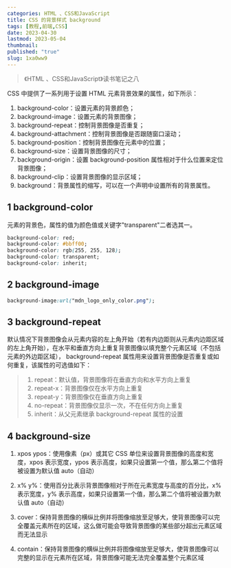 ```yaml
---
categories: HTML 、CSS和JavaScript
title: CSS 的背景样式 background
tags: [教程,前端,CSS]
date: 2023-04-30
lastmod: 2023-05-04
thumbnail: 
published: "true"
slug: 1xa0ww9
---
```


>《HTML 、CSS和JavaScript》读书笔记之八

CSS 中提供了一系列用于设置 HTML 元素背景效果的属性，如下所示：
1. background-color：设置元素的背景颜色；
2. background-image：设置元素的背景图像；
3. background-repeat：控制背景图像是否重复；
4. background-attachment：控制背景图像是否跟随窗口滚动；
5. background-position：控制背景图像在元素中的位置；
6. background-size：设置背景图像的尺寸；
7. background-origin：设置 background-position 属性相对于什么位置来定位背景图像；
8. background-clip：设置背景图像的显示区域；
9. background：背景属性的缩写，可以在一个声明中设置所有的背景属性。

## 1 background-color
元素的背景色，属性的值为颜色值或关键字"transparent"二者选其一。
```css
background-color: red;
background-color: #bbff00;
background-color: rgb(255, 255, 128);
background-color: transparent;
background-color: inherit;
```

## 2 background-image
```css
background-image:url("mdn_logo_only_color.png");
```

## 3 background-repeat
默认情况下背景图像会从元素内容的左上角开始（若有内边距则从元素内边距区域的左上角开始），在水平和垂直方向上重复背景图像以填充整个元素区域（不包括元素的外边距区域）， background-repeat 属性用来设置背景图像是否重复或如何重复，该属性的可选值如下：
>1. repeat：默认值，背景图像将在垂直方向和水平方向上重复
>2. repeat-x：背景图像仅在水平方向上重复
>3. repeat-y：背景图像仅在垂直方向上重复
>4. no-repeat：背景图像仅显示一次，不在任何方向上重复
>5. inherit：从父元素继承 background-repeat 属性的设置

## 4 background-size


1. xpos ypos：使用像素（px）或其它 CSS 单位来设置背景图像的高度和宽度，xpos 表示宽度，ypos 表示高度，如果只设置第一个值，那么第二个值将被设置为默认值 auto（自动）

2. x% y%：使用百分比表示背景图像相对于所在元素宽度与高度的百分比，x% 表示宽度，y% 表示高度，如果只设置第一个值，那么第二个值将被设置为默认值 auto（自动）

3. cover：保持背景图像的横纵比例并将图像缩放至足够大，使背景图像可以完全覆盖元素所在的区域，这么做可能会导致背景图像的某些部分超出元素区域而无法显示

4. contain：保持背景图像的横纵比例并将图像缩放至足够大，使背景图像可以完整的显示在元素所在区域，背景图像可能无法完全覆盖整个元素区域
